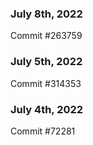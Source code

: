 ### July 8th, 2022

Commit #263759

### July 5th, 2022

Commit #314353


### July 4th, 2022

Commit #72281
